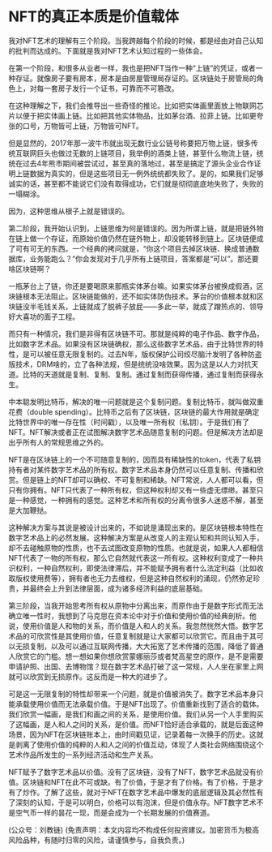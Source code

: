 # NFT的真正本质是价值载体

我对NFT艺术的理解有三个阶段。当我跨越每个阶段的时候，都是经由对自己认知的批判而达成的。下面就是我对NFT艺术认知过程的一些体会。

在第一个阶段，和很多从业者一样，我也是把NFT当作一种“上链”的凭证，或者一种存证。就像房子要有房本，房本是由房屋管理局存证的。区块链处于房管局的角色上，对每一套房子发行一个证书，可靠而不可篡改。

在这种理解之下，我们会推导出一些奇怪的推论。比如把实体画里面放上物联网芯片以便于把实体画上链。比如把其他实体物品，比如茅台酒、拉菲上链。比如更夸张的口号，万物皆可上链，万物皆可NFT。

但是显然的，2017年那一波牛市就出现无数行业公链号称要把万物上链，很多传统互联网巨头也做过无数的上链项目，我举例的酒类上链，甚至什么物流上链，统统在过去4年熊市期间被尝试过，甚至真的落地过，甚至是搞定了源头企业合作证明上链数据为真实的，但是这些项目无一例外统统都失败了。是的，如果我们足够诚实的话，甚至都不能说它们没有取得成功，它们就是彻彻底底地失败了，失败的一塌糊涂。

因为，这种思维从根子上就是错误的。

第二阶段，我开始认识到，上链思维为何是错误的。因为所谓上链，就是把链外物在链上做一个存证，而原始价值仍然在链外物上，却没能转移到链上。区块链便成了可有可无的东西。一个经典的拷问就是，“你这个项目去掉区块链、换成普通数据库，业务能跑么？”你会发现对于几乎所有上链项目，答案都是“可以”。那还要啥区块链啊？

一瓶茅台上了链，你还是要喝原来那瓶实体茅台嘛。如果实体茅台被换成假酒，区块链根本无法阻止。区块链能做的，还不如实体防伪技术。茅台的价值根本就和区块链没半毛钱关系，上链就成了脱裤子放屁——多此一举，就成了蹭热点的、领导好大喜功的面子工程。

而只有一种情况，我们是非得有区块链不可。那就是纯粹的电子作品、数字作品，比如数字艺术品。如果没有区块链确权，那么这些数字艺术品，由于比特世界的特性，是可以被任意无限复制的。过去N年，版权保护公司绞尽脑汁发明了各种防盗版技术，DRM啥的，立了各种法规，但是统统没啥效果。因为这是以人力对抗天道。比特的天道就是复制、复制、复制。通过复制而获得传播，通过复制而获得永生。

中本聪发明比特币，解决的唯一问题就是这个复制问题。复制比特币，就叫做双重花费（double spending）。比特币之后有了区块链，区块链的最大作用就是确定比特世界中的唯一存在性（时间戳），以及唯一所有权（私钥）。于是我们有了NFT。NFT解决或者正在试图解决数字艺术品随意复制的问题。但是解决方法却是出乎所有人的常规思维之外的。

NFT是在区块链上的一个不可随意复制的，因而具有稀缺性的token，代表了私钥持有者对某件数字艺术品的所有权。数字艺术品本身仍然可以任意复制、传播和欣赏。但是链上的NFT却可以确权、不可复制和稀缺。NFT常说，人人都可以看，但只有你拥有。NFT只代表了一种所有权，但这种权利却又有一些虚无缥缈。甚至只是一种感觉，一种拥有的感觉。这种艺术和所有权的分离令很多人迷惑不解，甚至是大加鞭挞。

这种解决方案与其说是被设计出来的，不如说是涌现出来的。是区块链根本特性在数字艺术品上的必然发展。这种解决方案是从改变人的主观认知和共同认知入手，却不去碰触原物的性质，也不去试图改变原物的性质。也就是说，如果人人都相信NFT代表了一物的所有权，那么它自然就代表这一所有权。这种权利变成了一种共识权利，一种自然权利，即使法律滞后，并不能赋予拥有者什么法定利益（比如收取版权使用费等），拥有者也无力去维权，但是这种自然权利的涌现，仍然弥足珍贵，并最终会上升到法律层面，成为诸多经济利益的底层基础。

第三阶段，当我开始思考所有权从原物中分离出来，而原作由于是数字形式而无法确立唯一性时，我想到了马克思在资本论中对于价值和使用价值的经典剖析。他说，使用价值是人和物的关系，而价值是人和人的关系。我忽然恍然大悟。数字艺术品的可欣赏性是其使用价值，任意复制就是让大家都可以欣赏它。而且由于其可以无损复制，以及可以通过互联网传播，大大拓宽了艺术传播的范围，降低了普通人欣赏它的门槛。想一想如果你想欣赏蒙娜丽莎或者梵高星空的原作，是不是需要申请护照、出国、去博物馆？现在数字艺术品打破了这一常规，人人坐在家里上网就可以欣赏到无损原作。这反而是一种大的进步了。

可是这一无限复制的特性却带来一个问题，就是价值被消失了。数字艺术品本身只能承载使用价值而无法承载价值。于是NFT出现了。价值重新找到了适合的载体。我们欣赏一幅画，是我们和画之间的关系，是使用价值。我们从另一个人手里购买了这幅画，是人和人之间的关系，是价值。而NFT恰好适合承载的，就是后面这种场景，因为NFT在区块链账本上，由时间戳见证，记录着每一次换手的历史。这就是剥离了使用价值的纯粹的人和人之间的价值互动，体现了人类社会网络围绕这个艺术作品所发生的一系列经济活动和生产关系。

NFT赋予了数字艺术品以价值。没有了区块链，没有了NFT，数字艺术品就没有价值。区块链和NFT在此不可或缺。有了价值，于是才有了价格。有了价格，于是才有了炒作。了解了这些，就对于NFT在数字艺术品中爆发的底层逻辑及其必然性有了深刻的认知，于是可以明白，价格可以有泡沫，但是价值永存。NFT数字艺术不是空气币一样的昙花一现，而是会成为一个长期发展的价值赛道。

\(公众号：刘教链\)  \(免责声明：本文内容均不构成任何投资建议。加密货币为极高风险品种，有随时归零的风险，请谨慎参与，自我负责。\)

